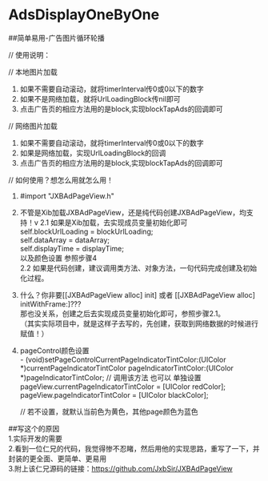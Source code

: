 # AdsDisplayOneByOne
##简单易用-广告图片循环轮播

// 使用说明：

// 本地图片加载<br> 
 1. 如果不需要自动滚动，就将timerInterval传0或0以下的数字<br> 
 2. 如果不是网络加载，就将UrlLoadingBlock传nil即可<br> 
 3. 点击广告页的相应方法用的是block,实现blockTapAds的回调即可<br> 

// 网络图片加载<br> 
 1. 如果不需要自动滚动，就将timerInterval传0或0以下的数字<br> 
 2. 如果是网络加载，实现UrlLoadingBlock的回调<br> 
 3. 点击广告页的相应方法用的是block,实现blockTapAds的回调即可<br> 

// 如何使用？想怎么用就怎么用！<br> 
 1. #import "JXBAdPageView.h"<br>
 2. 不管是Xib加载JXBAdPageView，还是纯代码创建JXBAdPageView，均支持！v
    2.1 如果是Xib加载，去实现成员变量初始化即可<br>
        self.blockUrlLoading = blockUrlLoading;<br>
        self.dataArray = dataArray;<br>
        self.displayTime = displayTime;<br>
        以及颜色设置 参照步骤4<br>
    2.2 如果是代码创建，建议调用类方法、对象方法，一句代码完成创建及初始化过程。<br>
 
 3. 什么？你非要[[JXBAdPageView alloc] init] 或者 [[JXBAdPageView alloc] initWithFrame:]???<br>
    那也没关系，创建之后去实现成员变量初始化即可，参照步骤2.1。<br>
    （其实实际项目中，就是这样子去写的，先创建，获取到网络数据的时候进行赋值！）
 
 4. pageControl颜色设置<br>
       \- (void)setPageControlCurrentPageIndicatorTintColor:(UIColor *)currentPageIndicatorTintColor pageIndicatorTintColor:(UIColor *)pageIndicatorTintColor; // 调用该方法
       也可以 单独设置<br>
       pageView.currentPageIndicatorTintColor = [UIColor redColor];<br>
       pageView.pageIndicatorTintColor = [UIColor blackColor];<br>
 
       // 若不设置，就默认当前色为黄色，其他page颜色为蓝色<br>
 
##写这个的原因<br> 
1.实际开发的需要<br> 
2.看到一位仁兄的代码，我觉得惨不忍睹，然后用他的实现思路，重写了一下，并封装的更全面、更简单、更易用<br> 
3.附上该仁兄源码的链接：https://github.com/JxbSir/JXBAdPageView<br> 
